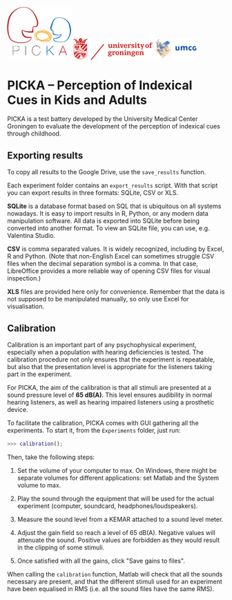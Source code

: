 <img src="https://github.com/egaudrain/PICKA/blob/master/Resources/images/html/PICKA-3-600dpi.png" width="150">
<span style='width: 200px'></span>
<img src="https://github.com/egaudrain/PICKA/blob/master/Resources/images/html/rug.png" height="50">
<img src="https://github.com/egaudrain/PICKA/blob/master/Resources/images/html/umcg.png" height="50">

# PICKA – Perception of Indexical Cues in Kids and Adults

PICKA is a test battery developed by the University Medical Center Groningen to evaluate the development of the perception of indexical cues through childhood.

## Exporting results

To copy all results to the Google Drive, use the `save_results` function.

Each experiment folder contains an `export_results` script. With that script you can export results in three formats: SQLite, CSV or XLS.

__SQLite__ is a database format based on SQL that is ubiquitous on all systems nowadays. It is easy to import results in R, Python, or any modern data manipulation software. All data is exported into SQLite before being converted into another format. To view an SQLite file, you can use, e.g. Valentina Studio.

__CSV__ is comma separated values. It is widely recognized, including by Excel, R and Python. (Note that non-English Excel can sometimes struggle CSV files when the decimal separation symbol is a comma. In that case, LibreOffice provides a more reliable way of opening CSV files for visual inspection.)

__XLS__ files are provided here only for convenience. Remember that the data is not supposed to be manipulated manually, so only use Excel for visualisation.

## Calibration

Calibration is an important part of any psychophysical experiment, especially when a population with hearing deficiencies is tested. The calibration procedure not only ensures that the experiment is repeatable, but also that the presentation level is appropriate for the listeners taking part in the experiment.

For PICKA, the aim of the calibration is that all stimuli are presented at a sound pressure level of __65 dB(A)__. This level ensures audibility in normal hearing listeners, as well as hearing impaired listeners using a prosthetic device.

To facilitate the calibration, PICKA comes with GUI gathering all the experiments. To start it, from the `Experiments` folder, just run:

```matlab
>>> calibration();
```

Then, take the following steps:

1. Set the volume of your computer to max. On Windows, there might be separate volumes for different applications: set Matlab and the System volume to max.

2. Play the sound through the equipment that will be used for the actual experiment (computer, soundcard, headphones/loudspeakers).

3. Measure the sound level from a KEMAR attached to a sound level meter.

4. Adjust the gain field so reach a level of 65 dB(A). Negative values will attenuate the sound. Positive values are forbidden as they would result in the clipping of some stimuli.

5. Once satisfied with all the gains, click "Save gains to files".

When calling the `calibration` function, Matlab will check that all the sounds necessary are present, and that the different stimuli used for an experiment have been equalised in RMS (i.e. all the sound files have the same RMS).
